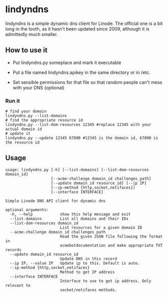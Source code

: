# lindyndns
lindyndns is a simple dynamic dns client for Linode. The official one is a bit long in the tooth, as it hasn't been updated since 2009, although it is admittedly much smaller.

## How to use it

* Put lindyndns.py someplace and mark it executable

* Put a file named lindyndns.apikey in the same directory or in /etc.

* Set sensible permissions for that file so that random people can't mess with your DNS (optional)

### Run it
    # find your domain
    lindyndns.py --list-domains
    # find the appropriate resource id
    lindyndns.py --list-dom-resources 12345 #replace 12345 with your actual domain id
    # update it
    lindyndns.py --update 12345 67890 #12345 is the domain id, 67890 is the resource id

## Usage

    usage: lindyndns.py [-h] [--list-domains] [--list-dom-resources domain_id]
                        [--acme-challenge domain_id challenges_path]
                        [--update domain_id resource_id] [--ip IP]
                        [--ip-method {http,socket,netifaces}]
                        [--interface INTERFACE]

    Simple Linode DNS API client for dynamic dns

    optional arguments:
      -h, --help            show this help message and exit
      --list-domains        List all domains and their IDs
      --list-dom-resources domain_id
                            List resources for a given domain ID
      --acme-challenge domain_id challenges_path
                            Read the given JSON file following the format in
                            acmebotdocumentation and make appropriate TXT records
      --update domain_id resource_id
                            Update DNS in this record
      --ip IP, --value IP   Update ip to this. Default is auto.
      --ip-method {http,socket,netifaces}
                            Method to get IP address
      --interface INTERFACE
                            Interface to use to get ip address. Only relevant to
                            socket/netifaces methods.

